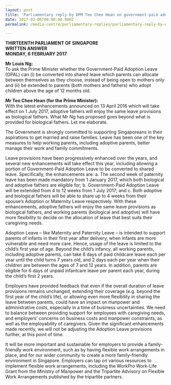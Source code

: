 ```yaml
---
layout: post
title: 'Parliamentary reply by DPM Teo Chee Hean on government-paid adoption leave'
date: 2017-02-06T00:00:00.000Z
permalink: /media-centre/parliamentary-replies/parliamentary-reply-by-dpm-teo-chee-hean-on-6-feb-2017

---
```



**THIRTEENTH PARLIAMENT OF SINGAPORE  
WRITTEN ANSWER  
MONDAY, 6 FEBRUARY 2017**

**Mr Louis Ng:**  
To ask the Prime Minister whether the Government-Paid Adoption Leave (GPAL) can (i) be converted into shared leave which parents can allocate between themselves as they choose, instead of being open to mothers only and (ii) be extended to parents (both mothers and fathers) who adopt children above the age of 12 months old.

**Mr Teo Chee Hean (for the Prime Minister):**  
With the latest enhancements announced on 13 April 2016 which will take effect on 1 July 2017, adoptive fathers will enjoy the same leave provisions as biological fathers. What Mr Ng has proposed goes beyond what is provided for biological fathers. Let me elaborate.

The Government is strongly committed to supporting Singaporeans in their aspirations to get married and raise families. Leave has been one of the key measures to help working parents, including adoptive parents, better manage their work and family commitments.
 
Leave provisions have been progressively enhanced over the years, and several new enhancements will take effect this year, including allowing a portion of Government-Paid Adoption Leave to be converted to shared leave. Specifically, the enhancements are: a. The second week of paternity leave has been made mandatory from 1 January 2017, which both biological and adoptive fathers are eligible for;   b. Government-Paid Adoption Leave will be extended from 4 to 12 weeks from 1 July 2017; and c. Both adoptive and biological fathers will be able to share up to 4 weeks from their spouse’s Adoption or Maternity Leave respectively.  With these enhancements, adoptive fathers will enjoy the same leave provisions as biological fathers, and working parents (biological and adoptive) will have more flexibility to decide on the allocation of leave that best suits their caregiving needs.

Adoption Leave – like Maternity and Paternity Leave – is intended to support parents of infants in their first year after delivery, when infants are more vulnerable and need more care. Hence, usage of the leave is limited to the child’s first year of age. Beyond the child’s infancy, all working parents, including adoptive parents, can take 6 days of paid childcare leave each per year until the child turns 7 years old, and 2 days each per year when their children are between the ages of 7 and 12 years. In addition, parents are eligible for 6 days of unpaid infantcare leave per parent each year, during the child’s first 2 years.

Employers have provided feedback that even if the overall duration of leave provisions remains unchanged, extending their coverage (e.g. beyond the first year of the child’s life), or allowing even more  flexibility in sharing the leave between parents, could have an impact on manpower and administrative costs, especially in a time of business uncertainties. We need to balance between providing support for employees with caregiving needs, and employers’ concerns on business costs and manpower constraints, as well as the employability of caregivers. Given the significant enhancements made recently, we will not be adjusting the Adoption Leave provisions further, at this point of time.

It will be more important and sustainable for employers to provide a family-friendly work environment, such as by having flexible work arrangements in place, and for our wider community to create a more family-friendly environment in Singapore. Employers can tap on various resources to implement flexible work arrangements, including the WorkPro Work-Life Grant from the Ministry of Manpower and the Tripartite Advisory on Flexible Work Arrangements published by the tripartite partners.


